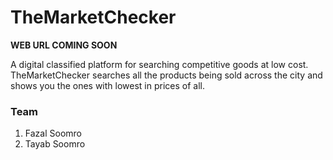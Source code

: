 # TheMarketChecker
**WEB URL COMING SOON**

A digital classified platform for searching competitive goods at low cost. TheMarketChecker searches all the products being sold across the city and shows you the ones with lowest in prices of all.

### Team
1. Fazal Soomro
2. Tayab Soomro
